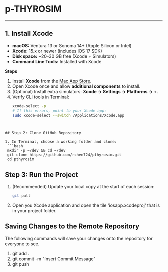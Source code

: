 # p-THYROSIM

---

## **1. Install Xcode**

- **macOS:** Ventura 13 or Sonoma 14+ (Apple Silicon or Intel)
- **Xcode:** 15.x or newer (includes iOS 17 SDK)
- **Disk space:** ~20–30 GB free (Xcode + Simulators)
- **Command Line Tools:** Installed with Xcode

**Steps**
1. Install **Xcode** from the [Mac App Store](https://apps.apple.com/us/app/xcode/id497799835/).
2. Open Xcode once and allow **additional components** to install.
3. (Optional) Install extra simulators: **Xcode → Settings → Platforms → +**.
4. Verify CLI tools in Terminal:
   ```bash
   xcode-select -p
   # If this errors, point to your Xcode app:
   sudo xcode-select --switch /Applications/Xcode.app
   
  ```
  

## Step 2: Clone GitHub Repository

1. In Terminal, choose a working folder and clone:
   ```bash
   mkdir -p ~/dev && cd ~/dev
   git clone https://github.com/rchen724/pthyrosim.git
   cd pthyrosim
   ```
     
## Step 3: Run the Project

1. (Recommended) Update your local copy at the start of each session:
   ```bash
   git pull
   
   ```
  
  2. Open you Xcode application and open the tile 'iosapp.xcodeproj' that is in your project folder.

## Saving Changes to the Remote Repository
  The following commands will save your changes onto the repository for everyone to see.
  1. git add .
  2. git commit -m "Insert Commit Message"
  3. git push
